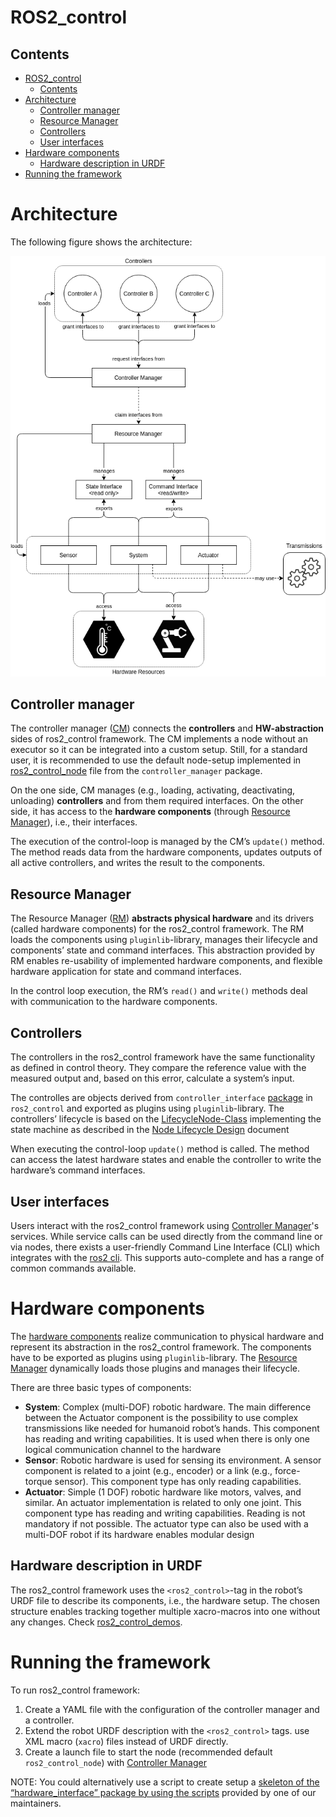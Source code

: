 # ROS2_control
## Contents
- [ROS2_control](#ros2_control)
  - [Contents](#contents)
- [Architecture](#architecture)
  - [Controller manager](#controller-manager)
  - [Resource Manager](#resource-manager)
  - [Controllers](#controllers)
  - [User interfaces](#user-interfaces)
- [Hardware components](#hardware-components)
  - [Hardware description in URDF](#hardware-description-in-urdf)
- [Running the framework](#running-the-framework)
# Architecture
The following figure shows the architecture:

![ros_control_architecture](./images/ros2_control_architecture.png)

## Controller manager
The controller manager ([CM](https://github.com/ros-controls/ros2_control/blob/master/controller_manager/src/controller_manager.cpp)) connects the **controllers** and **HW-abstraction** sides of ros2_control framework. The CM implements a node without an executor so it can be integrated into a custom setup. Still, for a standard user, it is recommended to use the default node-setup implemented in [ros2_control_node](https://github.com/ros-controls/ros2_control/blob/master/controller_manager/src/ros2_control_node.cpp) file from the `controller_manager` package.

On the one side, CM manages (e.g., loading, activating, deactivating, unloading) **controllers** and from them required interfaces. On the other side, it has access to the **hardware components** (through [Resource Manager](#resource-manager)), i.e., their interfaces. 

The execution of the control-loop is managed by the CM’s `update()` method. The method reads data from the hardware components, updates outputs of all active controllers, and writes the result to the components.

## Resource Manager
The Resource Manager ([RM](https://github.com/ros-controls/ros2_control/blob/master/hardware_interface/src/resource_manager.cpp)) **abstracts physical hardware** and its drivers (called hardware components) for the ros2_control framework. The RM loads the components using `pluginlib`-library, manages their lifecycle and components’ state and command interfaces. This abstraction provided by RM enables re-usability of implemented hardware components, and flexible hardware application for state and command interfaces.

In the control loop execution, the RM’s `read()` and `write()` methods deal with communication to the hardware components.

## Controllers
The controllers in the ros2_control framework have the same functionality as defined in control theory. They compare the reference value with the measured output and, based on this error, calculate a system’s input.

The controlles are objects derived from `controller_interface` [package](https://github.com/ros-controls/ros2_control/tree/master/controller_interface) in `ros2_control` and exported as plugins using `pluginlib`-library.
The controllers’ lifecycle is based on the [LifecycleNode-Class](https://github.com/ros2/rclcpp/blob/master/rclcpp_lifecycle/include/rclcpp_lifecycle/lifecycle_node.hpp) implementing the state machine as described in the [Node Lifecycle Design](https://design.ros2.org/articles/node_lifecycle.html) document

When executing the control-loop `update()` method is called. The method can access the latest hardware states and enable the controller to write the hardware’s command interfaces.

## User interfaces
Users interact with the ros2_control framework using [Controller Manager](#controller-manager)'s services.
While service calls can be used directly from the command line or via nodes, there exists a user-friendly Command Line Interface (CLI) which integrates with the [ros2 cli](https://github.com/ros-controls/ros2_control/tree/master/ros2controlcli). This supports auto-complete and has a range of common commands available.

# Hardware components
The [hardware components](https://github.com/ros-controls/roadmap/blob/master/design_drafts/hardware_access.md) realize communication to physical hardware and represent its abstraction in the ros2_control framework. The components have to be exported as plugins using `pluginlib`-library. The [Resource Manager](#resource-manager) dynamically loads those plugins and manages their lifecycle.

There are three basic types of components:
- **System**: Complex (multi-DOF) robotic hardware. The main difference between the Actuator component is the possibility to use complex transmissions like needed for humanoid robot’s hands. This component has reading and writing capabilities. It is used when there is only one logical communication channel to the hardware
- **Sensor**: Robotic hardware is used for sensing its environment. A sensor component is related to a joint (e.g., encoder) or a link (e.g., force-torque sensor). This component type has only reading capabilities.
- **Actuator**: Simple (1 DOF) robotic hardware like motors, valves, and similar. An actuator implementation is related to only one joint. This component type has reading and writing capabilities. Reading is not mandatory if not possible. The actuator type can also be used with a multi-DOF robot if its hardware enables modular design

## Hardware description in URDF
The ros2_control framework uses the `<ros2_control>`-tag in the robot’s URDF file to describe its components, i.e., the hardware setup. The chosen structure enables tracking together multiple xacro-macros into one without any changes.
Check [ros2_control_demos](https://github.com/ros-controls/ros2_control_demos).

# Running the framework
To run ros2_control framework:
1. Create a YAML file with the configuration of the controller manager and a controller.
2. Extend the robot URDF description with the `<ros2_control>` tags. use XML macro (`xacro`) files instead of URDF directly.
3. Create a launch file to start the node (recommended default `ros2_control_node`) with [Controller Manager](#controller-manager)

NOTE: You could alternatively use a script to create setup a [skeleton of the “hardware_interface” package by using the scripts](https://stoglrobotics.github.io/ros_team_workspace/use-cases/setup_robot_ros2_control_hardware.html) provided by one of our maintainers.